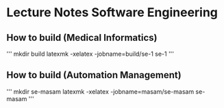 # Lecture Notes Software Engineering

## How to build (Medical Informatics)
'''
mkdir build
latexmk -xelatex -jobname=build/se-1 se-1
'''

## How to build (Automation Management)
'''
mkdir se-masam
latexmk -xelatex -jobname=masam/se-masam se-masam
'''

